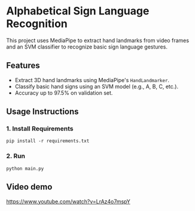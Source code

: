 # Alphabetical Sign Language Recognition

This project uses MediaPipe to extract hand landmarks from video frames and an SVM classifier to recognize basic sign language gestures.

## Features

- Extract 3D hand landmarks using MediaPipe's `HandLandmarker`.
- Classify basic hand signs using an SVM model (e.g., A, B, C, etc.).
- Accuracy up to 97.5% on validation set.

## Usage Instructions

### 1. Install Requirements

```pip install -r requirements.txt```
### 2. Run
``` python main.py ```
## Video demo
https://www.youtube.com/watch?v=LrAz4o7mspY

